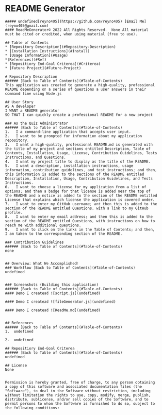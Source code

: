 # README Generator
    ##### undefined[reyno405](https://github.com/reyno405) [Email Me](reyno405@gmail.com)
    #### ReadMeGenerator© 2022 All Rights Reserved.  None All material must be cited or credited, when using material (free to use).
    
    ## Table of Contents
    * [Repository Description](#Repository-Description)
    * [Installation Instructions](#Install)
    * [Usage Information](#Usage)
    *[References](#Ref)
    * [Repositiory End-Goal Criterea](#Criterea)
    * [Future Project](#Future-Project)
    
    # Repository Description
    ###### [Back to Table of Contents](#Table-of-Contents)
    This application was created to generate a high-quality, professional README depending on a series of questions a user answers in their command line using Node.js
    
    ## User Story
    AS A developer
    I WANT a README generator
    SO THAT I can quickly create a professional README for a new project

    ### As the Quiz Administrator
    ###### [Back to Table of Contents](#Table-of-Contents)
    1.   I a command-line application that accepts user input.
    2.   I want to be prompted for information about my application repository.
    3.   I want a high-quality, professional README.md is generated with the title of my project and sections entitled Description, Table of Contents, Installation, Usage, License, Contribution Guidelines, Tests Instructions, and Questions.
    4.   I want my project title to display as the title of the README.
    5.   I want a description, installation instructions, usage information, contribution guidelines, and test instructions; and then, this information is added to the sections of the README entitled Description, Installation, Usage, Contribution Guidelines, and Tests Instructions.
    6.   I want to choose a license for my application from a list of options; and then a badge for that license is added near the top of the README and a notice is added to the section of the README entitled License that explains which license the application is covered under.  
    7.   I want to enter my GitHub username; ant then this is added to the section of the README entitled Questions, with a link to my GitHub profile.
    8.   I want to enter my email address; and then this is added to the section of the README entitled Questions, with instructions on how to reach me with additional questions.
    9.   I want to click on the links in the Table of Contents; and then, I am taken to the corresponding section of the README.
    
    ### Contribution Guidelines
    ###### [Back to Table of Contents](#Table-of-Contents)
    none
    

    ## Overview: What We Accomplished!
    ### Workflow [Back to Table of Contents](#Table-of-Contents)
    undefined
    
    
    ### Screenshots (Building this application)
    ###### [Back to Table of Contents](#Table-of-Contents)
    #### Demo I createad ![script.js](undefined)
    
    #### Demo I createad ![fileGenerator.js](undefined)
    
    #### Demo I createad ![ReadMe.md](undefined)
    
    
    ## References
    ###### [Back to Table of Contents](#Table-of-Contents)
    1.  undefined
    
    2.  undefined
    
    ## Repositiory End-Goal Criterea
    ###### [Back to Table of Contents](#Table-of-Contents)
    undefined
    
    ## License
    None
    
    
    Permission is hereby granted, free of charge, to any person obtaining a copy of this software and associated documentation files (the "Software"), to deal in the Software without restriction, including without limitation the rights to use, copy, modify, merge, publish, distribute, sublicense, and/or sell copies of the Software, and to permit persons to whom the Software is furnished to do so, subject to the following conditions: